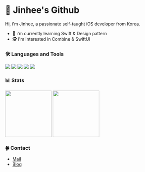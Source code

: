 # 🙇 Jinhee's Github

<!-- ### 🙌 Welcome to my Blog 블로그
> [HaEun's Blog](https://velog.io/@hanni66) -->

<!-- ### 📋 Resume 이력서 
> [Mojito's Resume](https://profuse-door-fd0.notion.site/iOS-60f151bd94d64f84a67502c198a11235) -->

Hi, i'm Jinhee, a passionate self-taught iOS developer from Korea.
<!-- ### - 🔭 i'm currently working on my project [<b>Morize</b>](https://github.com/MorizeiOS/Morize) -->
- 🌱 i'm currently learning Swift & Design pattern
- 🕵️ i'm interested in Combine & SwiftUI

<!-- ### 👨🏻‍💻 Jobs
> [Hada](https://www.hadainfo.com/) (2021.05 ~ ing)
 -->
 
### 🛠 Languages and Tools
<img src="https://img.shields.io/badge/Swift-FA7343?logo=Swift&logoColor=white"/> <img src="https://img.shields.io/badge/Xcode-147EFB?logo=Xcode&logoColor=white"/> <img src="https://img.shields.io/badge/UIkit-2396F3?logo=UIkit&logoColor=white"/> <img src="https://img.shields.io/badge/Java-007396?logo=Java&logoColor=white"/>
<img src="https://img.shields.io/badge/Python-3776AB?logo=Java&logoColor=white"/>

<!-- ### 👨‍👩‍👧‍👦 Contributed to 코드 도와준 것 
> <img src="https://swift.org/assets/images/swift.svg" width="40" height="13"/> [The Swift Language Guide(한국어)](https://github.com/Jusung/the-swift-programming-language-kr) -->

### 📊 Stats
<div>
<!-- <img width="380" src="http://github-readme-streak-stats.herokuapp.com?user=hanni66&theme=tokyonight&date_format=%5BY%20%5DM%20j"> -->
<img height="150" src="https://github-readme-stats.vercel.app/api?username=parkjinhee53&show_icons=true&theme=tokyonight">
<img height="150" src="http://mazassumnida.wtf/api/v2/generate_badge?boj=parkjh6275">

<!-- ![Solved.ac 프로필](http://mazassumnida.wtf/api/v2/generate_badge?boj=haeunkim0807) -->
</div>

### 🍀 Contact
- [Mail](parkjh6275@naver.com)
- [Blog](https://velog.io/@jh53)
